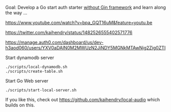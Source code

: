 Goal: Develop a Go start auth starter [without Gin framework](https://github.com/auth0-samples/auth0-golang-web-app/tree/master/01-Login) and learn along the way ...

https://www.youtube.com/watch?v=bpa_GQT16uM&feature=youtu.be

https://twitter.com/kaihendry/status/1482526555402571776

https://manage.auth0.com/dashboard/us/dev-h3aod060/users/YXV0aDAlN0M2MWUzN2JiNDY5MGNkMTAwNjg2Zjg0ZTI

Start dynamodb server

    ./scripts/local-dynamodb.sh
    ./scripts/create-table.sh

Start Go Web server

    ./scripts/start-local-server.sh

If you like this, check out https://github.com/kaihendry/local-audio which builds on this.
